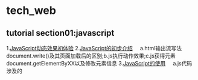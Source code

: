 # tech_web #
## tutorial section01:javascript ##
   1.[JavaScript动态效果初体验](http://127.0.0.1:8082/test01)
   2.[JavaScript的初步介绍](http://127.0.0.1:8082/test02)
&nbsp;&nbsp;&nbsp;&nbsp;a.html输出流写法document.write()及其页面加载后的区别;b.js执行动作效果;c.js获得元素document.getElementByXX以及修改元素信息
   3.[JavaScript的使用](http://127.0.0.1:8082/test03)
&nbsp;&nbsp;&nbsp;&nbsp;a.js代码涉及的<script>标签的位置；b.引用外部js库的方式
&nbsp;&nbsp;&nbsp;&nbsp;ps:就浏览器缓存JS的问题，只需要进入开发者模式（不能关闭）F12，设置F1-->networks的Disable cache (while DevTools is open)